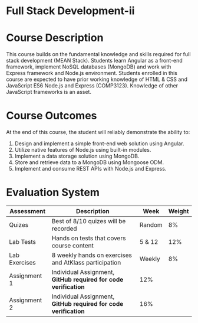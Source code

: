 # Full Stack Development-ii

# Course Description

This course builds on the fundamental knowledge and skills required for full stack development (MEAN
Stack). Students learn Angular as a front-end framework, implement NoSQL databases (MongoDB) and
work with Express framework and Node.js environment. Students enrolled in this course are expected to
have prior working knowledge of HTML & CSS and JavaScript ES6 Node.js and Express (COMP3123).
Knowledge of other JavaScript frameworks is an asset.

# Course Outcomes

At the end of this course, the student will reliably demonstrate the ability to:
1. Design and implement a simple front-end web solution using Angular.
2. Utilize native features of Node.js using built-in modules.
3. Implement a data storage solution using MongoDB.
4. Store and retrieve data to a MongoDB using Mongoose ODM.
5. Implement and consume REST APIs with Node.js and Express.

# Evaluation System

| Assessment | Description | Week | Weight |
| ---------- | ----------- | ---- | ------ |
| Quizes | Best of 8/10 quizes will be recorded | Random | 8% |
| Lab Tests | Hands on tests that covers course content | 5 & 12 | 12% |
| Lab Exercises | 8 weekly hands on exercises and AtKlass participation | Weekly | 8% |
| Assignment 1 | Individual Assignment, **GitHub required for code verification** | 12% |
| Assignment 2 | Individual Assignment, **GitHub required for code verification** | 16% |
